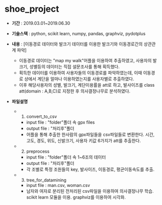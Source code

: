# shoe_project


- **기간** : 2019.03.01~2019.06.30

- **기술스택** : python, scikit learn, numpy, pandas, graphviz, pydotplus

- **내용** : [이동경로 데이터와 발크기 데이터를 이용한 발크기와 이동경로간의 상관관계 파악]  
  - 이동경로 데이터는 "map my walk"어플을 이용하여 추출하였고, 사용자의 발크기, 성별등의 데이터는 직접 설문조사를 통해 획득했다.  
  - 획득한 데이터를 이용하여 사용자들의 이동경로를 파악하였는데, 이때 이동경로 상에서 계단을 얼마나 이용하였는지를 사용자별로 추출하였다.  
  - 이후 해당사용자의 성별, 발크기, 계단이용률을 att로 하고, 발사이즈를 class att(domain : A,B,C)로 지정한 후 의사결정나무로 분석하였다.
  
- **파일설명**  
  - 1. convert_to_csv  
    - input file  : "folder"폴더 속 gpx files  
    - output file : "처리후"폴더  
    - 어플을 통해 추출한 한사람의 gpx파일들을 csv파일들로 변환한다. 시간, 고도, 경도, 위도, 신발크기, 사용자 키값 6가지가 att를 추출한다.  
  - 2. preprocess  
    - input file  : "folder"폴더 속 1~6조의 데이터  
    - output file : "처리후"폴더  
    - 각 조별로 특정 조원들의 key, 발사이즈, 이동경로, 평균이동속도를 추출.  
  - 3. tree_for_datamining  
    - input file  : man.csv, woman.csv  
    - 남자와 여자로 분리된 전처리된 csv파일을 이용하여 의사결정나무 학습. scikit learn 모듈을 이용. graphviz를 이용하여 시각화.  
    
    
